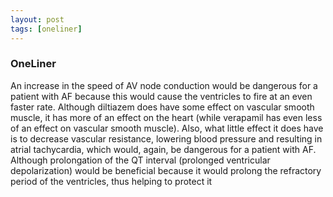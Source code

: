 ```yaml
---
layout: post
tags: [oneliner]
---
```



### OneLiner

An increase in the speed of AV node conduction would be dangerous for a patient with AF because this would cause the ventricles to fire at an even faster rate. Although diltiazem does have some effect on vascular smooth muscle, it has more of an effect on the heart (while verapamil has even less of an effect on vascular smooth muscle). Also, what little effect it does have is to decrease vascular resistance, lowering blood pressure and resulting in atrial tachycardia, which would, again, be dangerous for a patient with AF. Although prolongation of the QT interval (prolonged ventricular depolarization) would be beneficial because it would prolong the refractory period of the ventricles, thus helping to protect it

